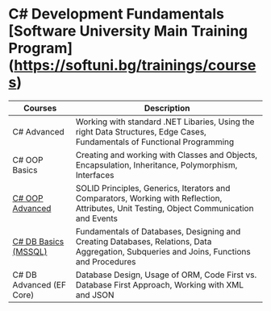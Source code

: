 # C# Development Fundamentals [Software University Main Training Program] (https://softuni.bg/trainings/courses)
| Courses  | Description
| ------------- | ------------- |
| C# Advanced  | Working with standard .NET Libaries, Using the right Data Structures, Edge Cases, Fundamentals of Functional Programming |
| C# OOP Basics  | Creating and working with Classes and Objects, Encapsulation, Inheritance, Polymorphism, Interfaces |
| <a href="https://softuni.bg/certificates/details/53636/09582a64"> C# OOP Advanced </a> | SOLID Principles, Generics, Iterators and Comparators, Working with Reflection, Attributes, Unit Testing, Object Communication and Events |
| <a href="https://softuni.bg/certificates/details/55516/f4f966ec"> C# DB Basics (MSSQL) </a> | Fundamentals of Databases, Designing and Creating Databases, Relations, Data Aggregation, Subqueries and Joins, Functions and Procedures |
| C# DB Advanced (EF Core)  | Database Design, Usage of ORM, Code First vs. Database First Approach, Working with XML and JSON